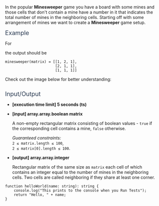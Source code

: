 <div class="markdown -arial"><p>In the popular <strong>Minesweeper</strong> game you have a board with some mines and those cells that don't contain a mine have a number in it that indicates the total number of mines in the neighboring cells. Starting off with some arrangement of mines we want to create a <strong>Minesweeper</strong> game setup.</p>
<p><span class="markdown--header" style="color:#2b3b52;font-size:1.4em">Example</span></p>
<p>For</p>

<p>the output should be</p>
<pre><code>minesweeper(matrix) = [[1, 2, 1],
                       [2, 1, 1],
                       [1, 1, 1]]
</code></pre>
<p>Check out the image below for better understanding:</p>
<p><img src="https://codesignal.s3.amazonaws.com/tasks/minesweeper/img/example.png?_tm=1624662247096" alt=""></p>
<p><span class="markdown--header" style="color:#2b3b52;font-size:1.4em">Input/Output</span></p>
<ul>
<li>
<p><strong>[execution time limit] 5 seconds (ts)</strong></p>
</li>
<li>
<p><strong>[input] array.array.boolean matrix</strong></p>
<p>A non-empty rectangular matrix consisting of boolean values - <code>true</code> if the corresponding cell contains a mine, <code>false</code> otherwise.</p>
<p><em>Guaranteed constraints:</em><br>
<code>2 ≤ matrix.length ≤ 100</code>,<br>
<code>2 ≤ matrix[0].length ≤ 100</code>.</p>
</li>
<li>
<p><strong>[output] array.array.integer</strong></p>
<p>Rectangular matrix of the same size as <code>matrix</code> each cell of which contains an integer equal to the number of mines in the neighboring cells. Two cells are called neighboring if they share at least one corner.</p>
</li>
</ul>

<pre><code class="language-typescript"><span class="hljs-keyword">function</span> <span class="hljs-title function_">helloWorld</span>(<span class="hljs-params">name: <span class="hljs-built_in">string</span></span>): <span class="hljs-built_in">string</span> {
    <span class="hljs-variable language_">console</span>.<span class="hljs-title function_">log</span>(<span class="hljs-string">"This prints to the console when you Run Tests"</span>);
    <span class="hljs-keyword">return</span> <span class="hljs-string">"Hello, "</span> + name;
}

</code></pre>
</div>